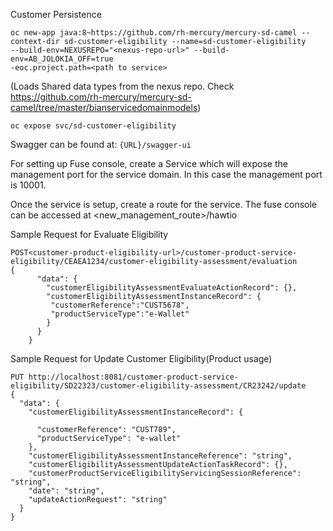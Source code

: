 Customer Persistence
```
oc new-app java:8~https://github.com/rh-mercury/mercury-sd-camel --context-dir sd-customer-eligibility --name=sd-customer-eligibility 
--build-env=NEXUSREPO="<nexus-repo-url>" --build-env=AB_JOLOKIA_OFF=true
-eoc.project.path=<path to service>

```
(Loads Shared data types from the nexus repo. Check https://github.com/rh-mercury/mercury-sd-camel/tree/master/bianservicedomainmodels)


```
oc expose svc/sd-customer-eligibility
```


Swagger can be found at: ```{URL}/swagger-ui```

For setting up Fuse console, create a Service which will expose the management port for the service domain.
In this case the management port is 10001.

Once the service is setup, create a route for the service. The fuse console can be accessed at 
<new_management_route>/hawtio

Sample Request for Evaluate Eligibility
```
POST<customer-product-eligibility-url>/customer-product-service-eligibility/CEAEA1234/customer-eligibility-assessment/evaluation
{
      "data": {
        "customerEligibilityAssessmentEvaluateActionRecord": {},
        "customerEligibilityAssessmentInstanceRecord": {
         "customerReference":"CUST5678",
         "productServiceType":"e-Wallet"
        }
      }
    }
```

Sample Request for Update Customer Eligibility(Product usage)

```
PUT http://localhost:8081/customer-product-service-eligibility/SD22323/customer-eligibility-assessment/CR23242/update
{
  "data": {
    "customerEligibilityAssessmentInstanceRecord": {
      
      "customerReference": "CUST789",
      "productServiceType": "e-wallet"
    },
    "customerEligibilityAssessmentInstanceReference": "string",
    "customerEligibilityAssessmentUpdateActionTaskRecord": {},
    "customerProductServiceEligibilityServicingSessionReference": "string",
    "date": "string",
    "updateActionRequest": "string"
  }
}
```
